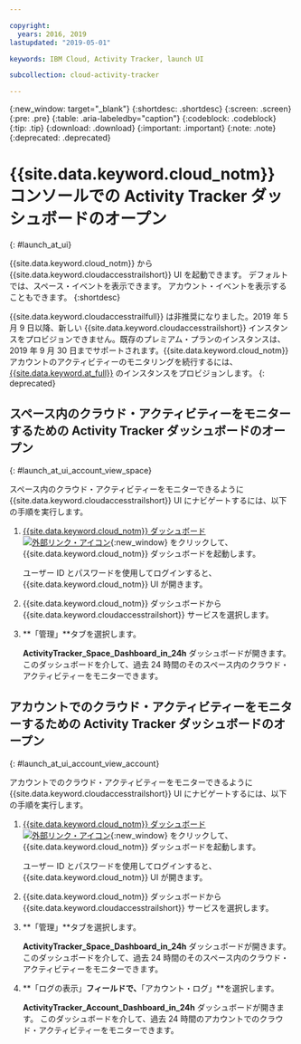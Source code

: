 ```yaml
---

copyright:
  years: 2016, 2019
lastupdated: "2019-05-01"

keywords: IBM Cloud, Activity Tracker, launch UI

subcollection: cloud-activity-tracker

---
```


{:new_window: target="_blank"}
{:shortdesc: .shortdesc}
{:screen: .screen}
{:pre: .pre}
{:table: .aria-labeledby="caption"}
{:codeblock: .codeblock}
{:tip: .tip}
{:download: .download}
{:important: .important}
{:note: .note}
{:deprecated: .deprecated}


# {{site.data.keyword.cloud_notm}} コンソールでの Activity Tracker ダッシュボードのオープン
{: #launch_at_ui}

{{site.data.keyword.cloud_notm}} から {{site.data.keyword.cloudaccesstrailshort}} UI を起動できます。 デフォルトでは、スペース・イベントを表示できます。 アカウント・イベントを表示することもできます。
{:shortdesc}
   
{{site.data.keyword.cloudaccesstrailfull}} は非推奨になりました。2019 年 5 月 9 日以降、新しい {{site.data.keyword.cloudaccesstrailshort}} インスタンスをプロビジョンできません。既存のプレミアム・プランのインスタンスは、2019 年 9 月 30 日までサポートされます。{{site.data.keyword.cloud_notm}} アカウントのアクティビティーのモニタリングを続行するには、[{{site.data.keyword.at_full}}](/docs/services/Activity-Tracker-with-LogDNA?topic=logdnaat-getting-started#getting-started) のインスタンスをプロビジョンします。
{: deprecated}

## スペース内のクラウド・アクティビティーをモニターするための Activity Tracker ダッシュボードのオープン
{: #launch_at_ui_account_view_space}

スペース内のクラウド・アクティビティーをモニターできるように {{site.data.keyword.cloudaccesstrailshort}} UI にナビゲートするには、以下の手順を実行します。

1. [{{site.data.keyword.cloud_notm}} ダッシュボード ![外部リンク・アイコン](../../icons/launch-glyph.svg "外部リンク・アイコン")](https://cloud.ibm.com/login){:new_window} をクリックして、{{site.data.keyword.cloud_notm}} ダッシュボードを起動します。
    
	ユーザー ID とパスワードを使用してログインすると、{{site.data.keyword.cloud_notm}} UI が開きます。

2. {{site.data.keyword.cloud_notm}} ダッシュボードから {{site.data.keyword.cloudaccesstrailshort}} サービスを選択します。 
    
3. **「管理」**タブを選択します。

    **ActivityTracker_Space_Dashboard_in_24h** ダッシュボードが開きます。 このダッシュボードを介して、過去 24 時間のそのスペース内のクラウド・アクティビティーをモニターできます。 


## アカウントでのクラウド・アクティビティーをモニターするための Activity Tracker ダッシュボードのオープン
{: #launch_at_ui_account_view_account}

アカウントでのクラウド・アクティビティーをモニターできるように {{site.data.keyword.cloudaccesstrailshort}} UI にナビゲートするには、以下の手順を実行します。

1. [{{site.data.keyword.cloud_notm}} ダッシュボード ![外部リンク・アイコン](../../icons/launch-glyph.svg "外部リンク・アイコン")](https://cloud.ibm.com/login){:new_window} をクリックして、{{site.data.keyword.cloud_notm}} ダッシュボードを起動します。
    
	ユーザー ID とパスワードを使用してログインすると、{{site.data.keyword.cloud_notm}} UI が開きます。

2. {{site.data.keyword.cloud_notm}} ダッシュボードから {{site.data.keyword.cloudaccesstrailshort}} サービスを選択します。 
    
3. **「管理」**タブを選択します。

    **ActivityTracker_Space_Dashboard_in_24h** ダッシュボードが開きます。 このダッシュボードを介して、過去 24 時間のそのスペース内のクラウド・アクティビティーをモニターできます。 

4. **「ログの表示」**フィールドで、**「アカウント・ログ」**を選択します。

    **ActivityTracker_Account_Dashboard_in_24h** ダッシュボードが開きます。 このダッシュボードを介して、過去 24 時間のアカウントでのクラウド・アクティビティーをモニターできます。
